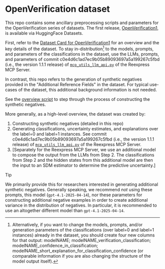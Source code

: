 # OpenVerification dataset

This repo contains some ancillary preprocessing scripts and parameters for the OpenVerification series of datasets. The first release, [OpenVerification1](https://huggingface.co/datasets/ReexpressAI/OpenVerification1), is available via HuggingFace Datasets.

First, refer to the [Dataset Card for OpenVerification1](https://huggingface.co/datasets/ReexpressAI/OpenVerification1/blob/main/README.md) for an overview and the key details of the dataset. To stay in-distribution[^1] to the models, prompts, and parameters of the classifications in the dataset, use the LLMs, prompts, and parameters of commit c0e4d6c1ad7ec9b05b89093697a5a199267c5fbd (i.e., the version 1.1.1 release) of [`mcp_utils_llm_api.py`](https://github.com/ReexpressAI/reexpress_mcp_server/blob/main/code/reexpress/mcp_utils_llm_api.py) of the Reexpress MCP Server.

In contrast, this repo refers to the generation of synthetic negatives provided in the "Additional Reference Fields" in the dataset. For typical use-cases of the dataset, this additional background information is not needed.

See the [overview script](scripts/release1/construct_synthetic_negatives.sh) to step through the process of constructing the synthetic negatives.

More generally, as a high-level overview, the dataset was created by:

1. Constructing synthetic negatives (detailed in this repo)
2. Generating classifications, uncertainty estimates, and explanations over the label=0 and label=1 instances. See commit c0e4d6c1ad7ec9b05b89093697a5a199267c5fbd (i.e., the version 1.1.1 release) of [`mcp_utils_llm_api.py`](https://github.com/ReexpressAI/reexpress_mcp_server/blob/main/code/reexpress/mcp_utils_llm_api.py) of the Reexpress MCP Server.
3. [Separately for the Reexpress MCP Server, we use an additional model to compose the output from the LLMs from Step 2. The classifications from Step 2 and the hidden states from this additional model are then the input to an SDM estimator to determine the predictive uncertainty.]

> [!TIP]
> We primarily provide this for researchers interested in generating additional synthetic negatives. Generally speaking, we recommend *not* using these prompts, this model (`gpt-4.1-2025-04-14`), nor these parameters for constructing additional negative examples in order to create additional variance in the distribution of negatives. In particular, it is recommended to use an altogether different model than `gpt-4.1-2025-04-14`.

[^1]: Alternatively, if you want to change the models, prompts, and/or generation parameters of the classifications (over label=0 and label=1 instances) already in the dataset, you should create four new columns for that output: modelNAME; modelNAME_verification_classification; modelNAME_confidence_in_classification; modelNAME_short_explanation_for_classification_confidence (or comparable information if you are also changing the structure of the model output itself). 